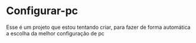 # Configurar-pc
Esse é um projeto que estou tentando criar, para fazer de forma automática a escolha da melhor configuração de pc

